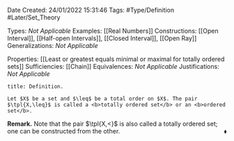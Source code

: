 <div class="topSpace"></div>

Date Created: 24/01/2022 15:31:46
Tags: #Type/Definition #Later/Set_Theory

Types: <i>Not Applicable</i>
Examples: [[Real Numbers]]
Constructions: [[Open Interval]], [[Half-open Intervals]], [[Closed Interval]], [[Open Ray]]
Generalizations: <i>Not Applicable</i>

Properties: [[Least or greatest equals minimal or maximal for totally ordered sets]]
Sufficiencies: [[Chain]]
Equivalences: <i>Not Applicable</i>
Justifications: <i>Not Applicable</i>

``` ad-Definition
title: Definition.

Let $X$ be a set and $\leq$ be a total order on $X$. The pair $\tpl{X,\leq}$ is called a <b>totally ordered set</b> or an <b>ordered set</b>.

```

<b>Remark.</b> Note that the pair $\tpl{X,<}$ is also called a totally ordered set; one can be constructed from the other.<span style="float:right;">$\blacklozenge$</span>
